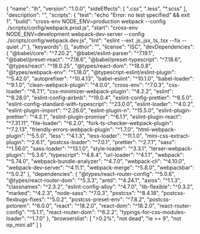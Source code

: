 {
"name": "lh",
"version": "1.0.0",
"sideEffects": [
"*.css",
"*.less",
"*.scss"
],
"description": "",
"scripts": {
"test": "echo \"Error: no test specified\" && exit 1",
"build": "cross-env NODE_ENV=production webpack --config ./scripts/config/webpack.prod.js",
"start": "cross-env NODE_ENV=development webpack-dev-server --config ./scripts/config/webpack.dev.js",
"lint": "eslint --ext .js,.jsx,.ts,.tsx --fix --quiet ./"
},
"keywords": [],
"author": "",
"license": "ISC",
"devDependencies": {
"@babel/core": "^7.20.2",
"@babel/eslint-parser": "^7.19.1",
"@babel/preset-react": "^7.18.6",
"@babel/preset-typescript": "^7.18.6",
"@types/react": "^18.0.25",
"@types/react-dom": "^18.0.8",
"@types/webpack-env": "^1.18.0",
"@typescript-eslint/eslint-plugin": "^5.42.0",
"autoprefixer": "^10.4.13",
"babel-eslint": "^10.1.0",
"babel-loader": "^9.1.0",
"clean-webpack-plugin": "^4.0.0",
"cross-env": "^7.0.3",
"css-loader": "^6.7.1",
"css-minimizer-webpack-plugin": "^4.2.2",
"eslint": "^8.28.0",
"eslint-config-airbnb": "^19.0.4",
"eslint-config-prettier": "^8.5.0",
"eslint-config-standard-with-typescript": "^23.0.0",
"eslint-loader": "^4.0.2",
"eslint-plugin-import": "^2.26.0",
"eslint-plugin-n": "^15.5.0",
"eslint-plugin-prettier": "^4.2.1",
"eslint-plugin-promise": "^6.1.1",
"eslint-plugin-react": "^7.31.11",
"file-loader": "^6.2.0",
"fork-ts-checker-webpack-plugin": "^7.2.13",
"friendly-errors-webpack-plugin": "^1.7.0",
"html-webpack-plugin": "^5.5.0",
"less": "^4.1.3",
"less-loader": "^11.1.0",
"mini-css-extract-plugin": "^2.6.1",
"postcss-loader": "^7.0.1",
"prettier": "^2.7.1",
"sass": "^1.56.0",
"sass-loader": "^13.1.0",
"style-loader": "^3.3.1",
"terser-webpack-plugin": "^5.3.6",
"typescript": "^4.8.4",
"url-loader": "^4.1.1",
"webpack": "^5.74.0",
"webpack-bundle-analyzer": "^4.7.0",
"webpack-cli": "^4.10.0",
"webpack-dev-server": "^4.11.1",
"webpack-merge": "^5.8.0",
"webpackbar": "^5.0.2"
},
"dependencies": {
"@types/react-router-config": "^5.0.6",
"@types/react-router-dom": "^5.3.3",
"antd": "^4.24.1",
"axios": "^1.1.3",
"classnames": "^2.3.2",
"eslint-config-alloy": "^4.7.0",
"lib-flexible": "^0.3.2",
"marked": "^4.2.3",
"node-sass": "^7.0.3",
"postcss": "^8.4.18",
"postcss-flexbugs-fixes": "^5.0.2",
"postcss-preset-env": "^7.8.2",
"postcss-pxtorem": "^6.0.0",
"react": "^18.2.0",
"react-dom": "^18.2.0",
"react-router-config": "^5.1.1",
"react-router-dom": "^6.2.2",
"typings-for-css-modules-loader": "^1.7.0"
},
"browserslist": [
">0.2%",
"not dead",
"ie >= 9",
"not op_mini all"
]
}

